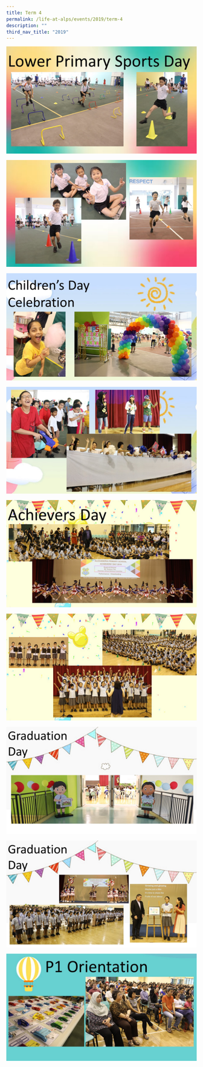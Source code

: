 ```yaml
---
title: Term 4
permalink: /life-at-alps/events/2019/term-4
description: ""
third_nav_title: "2019"
---
```

![](/images/Term4%20(1).jpg)

![](/images/Term4%20(2).jpg)

![](/images/Term4%20(3).jpg)

![](/images/Term4%20(4).jpg)

![](/images/Term4%20(5).jpg)

![](/images/Term4%20(6).jpg)

![](/images/Term4%20(7).jpg)

![](/images/Term4%20(8).jpg)

![](/images/Term4%20(9).jpg)